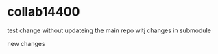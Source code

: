 # collab14400
test 
change without updateing the main repo witj changes in submodule 

new changes 
